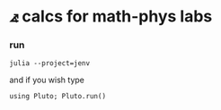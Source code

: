 # ⦨ calcs for math-phys labs

### run
```
julia --project=jenv
```
and if you wish type
```
using Pluto; Pluto.run()
```
